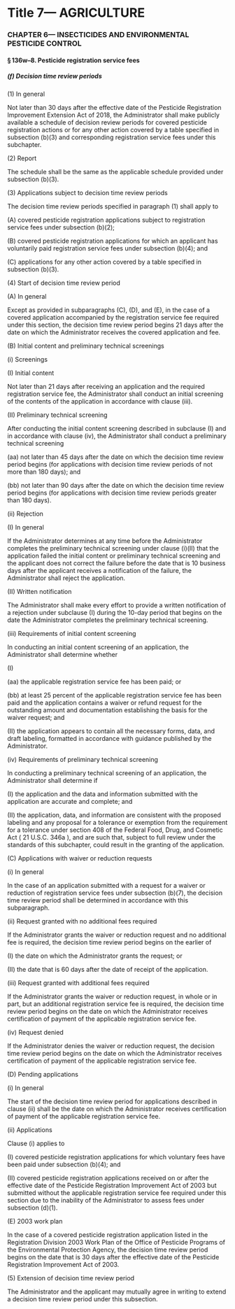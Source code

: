 
# Title 7— AGRICULTURE
### CHAPTER 6— INSECTICIDES AND ENVIRONMENTAL PESTICIDE CONTROL
#### § 136w–8. Pesticide registration service fees
##### (f) Decision time review periods

(1) In general

Not later than 30 days after the effective date of the Pesticide Registration Improvement Extension Act of 2018, the Administrator shall make publicly available a schedule of decision review periods for covered pesticide registration actions or for any other action covered by a table specified in subsection (b)(3) and corresponding registration service fees under this subchapter.

(2) Report

The schedule shall be the same as the applicable schedule provided under subsection (b)(3).

(3) Applications subject to decision time review periods

The decision time review periods specified in paragraph (1) shall apply to

(A) covered pesticide registration applications subject to registration service fees under subsection (b)(2);

(B) covered pesticide registration applications for which an applicant has voluntarily paid registration service fees under subsection (b)(4); and

(C) applications for any other action covered by a table specified in subsection (b)(3).

(4) Start of decision time review period

(A) In general

Except as provided in subparagraphs (C), (D), and (E), in the case of a covered application accompanied by the registration service fee required under this section, the decision time review period begins 21 days after the date on which the Administrator receives the covered application and fee.

(B) Initial content and preliminary technical screenings

(i) Screenings

(I) Initial content

Not later than 21 days after receiving an application and the required registration service fee, the Administrator shall conduct an initial screening of the contents of the application in accordance with clause (iii).

(II) Preliminary technical screening

After conducting the initial content screening described in subclause (I) and in accordance with clause (iv), the Administrator shall conduct a preliminary technical screening

(aa) not later than 45 days after the date on which the decision time review period begins (for applications with decision time review periods of not more than 180 days); and

(bb) not later than 90 days after the date on which the decision time review period begins (for applications with decision time review periods greater than 180 days).

(ii) Rejection

(I) In general

If the Administrator determines at any time before the Administrator completes the preliminary technical screening under clause (i)(II) that the application failed the initial content or preliminary technical screening and the applicant does not correct the failure before the date that is 10 business days after the applicant receives a notification of the failure, the Administrator shall reject the application.

(II) Written notification

The Administrator shall make every effort to provide a written notification of a rejection under subclause (I) during the 10-day period that begins on the date the Administrator completes the preliminary technical screening.

(iii) Requirements of initial content screening

In conducting an initial content screening of an application, the Administrator shall determine whether

(I)

(aa) the applicable registration service fee has been paid; or

(bb) at least 25 percent of the applicable registration service fee has been paid and the application contains a waiver or refund request for the outstanding amount and documentation establishing the basis for the waiver request; and

(II) the application appears to contain all the necessary forms, data, and draft labeling, formatted in accordance with guidance published by the Administrator.

(iv) Requirements of preliminary technical screening

In conducting a preliminary technical screening of an application, the Administrator shall determine if

(I) the application and the data and information submitted with the application are accurate and complete; and

(II) the application, data, and information are consistent with the proposed labeling and any proposal for a tolerance or exemption from the requirement for a tolerance under section 408 of the Federal Food, Drug, and Cosmetic Act ( 21 U.S.C. 346a ), and are such that, subject to full review under the standards of this subchapter, could result in the granting of the application.

(C) Applications with waiver or reduction requests

(i) In general

In the case of an application submitted with a request for a waiver or reduction of registration service fees under subsection (b)(7), the decision time review period shall be determined in accordance with this subparagraph.

(ii) Request granted with no additional fees required

If the Administrator grants the waiver or reduction request and no additional fee is required, the decision time review period begins on the earlier of

(I) the date on which the Administrator grants the request; or

(II) the date that is 60 days after the date of receipt of the application.

(iii) Request granted with additional fees required

If the Administrator grants the waiver or reduction request, in whole or in part, but an additional registration service fee is required, the decision time review period begins on the date on which the Administrator receives certification of payment of the applicable registration service fee.

(iv) Request denied

If the Administrator denies the waiver or reduction request, the decision time review period begins on the date on which the Administrator receives certification of payment of the applicable registration service fee.

(D) Pending applications

(i) In general

The start of the decision time review period for applications described in clause (ii) shall be the date on which the Administrator receives certification of payment of the applicable registration service fee.

(ii) Applications

Clause (i) applies to

(I) covered pesticide registration applications for which voluntary fees have been paid under subsection (b)(4); and

(II) covered pesticide registration applications received on or after the effective date of the Pesticide Registration Improvement Act of 2003 but submitted without the applicable registration service fee required under this section due to the inability of the Administrator to assess fees under subsection (d)(1).

(E) 2003 work plan

In the case of a covered pesticide registration application listed in the Registration Division 2003 Work Plan of the Office of Pesticide Programs of the Environmental Protection Agency, the decision time review period begins on the date that is 30 days after the effective date of the Pesticide Registration Improvement Act of 2003.

(5) Extension of decision time review period

The Administrator and the applicant may mutually agree in writing to extend a decision time review period under this subsection.
